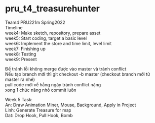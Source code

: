 # pru_t4_treasurehunter
Team4 PRU221m Spring2022  
Timeline  
week4: Make sketch, repository, prepare asset  
week5: Start coding, target a basic level  
week6: Implement the store and time limit, level limit  
week7: Finishing up  
week8: Testing  
week9: Present  
  
  
Để tránh lỗi không merge được vào master và tránh conflict  
Nếu tạo branch mới thì git checkout -b master (checkout branch mới từ master ra nhé)  
pull code mới về hằng ngày tránh conflict nặng  
xong 1 chức năng nhỏ commit luôn  
  
  
Week 5 Task:  
An: Draw Animation Miner, Mouse, Background, Apply in Project  
Linh: Generate Treasure for map  
Dat: Drop Hook, Pull Hook, Bomb  